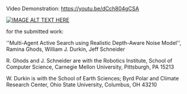 Video Demonstration: https://youtu.be/dCch804gCSA 

[![IMAGE ALT TEXT HERE](https://img.youtube.com/vi/dCch804gCSA/default.jpg)](https://www.youtube.com/watch?v=dCch804gCSA)


for the submitted work:

''Multi-Agent Active Search using Realistic Depth-Aware Noise Model'',
Ramina Ghods, William J. Durkin, Jeff Schneider

R. Ghods and J. Schneider are with the Robotics Institute, School of Computer Science, Carnegie Mellon University, Pittsburgh, PA 15213

W. Durkin is with the School of Earth Sciences; Byrd Polar and Climate Research Center, Ohio State University, Columbus, OH 43210
